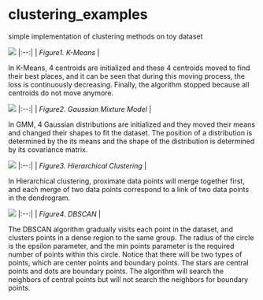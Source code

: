 # clustering_examples
simple implementation of clustering methods on toy dataset

![](https://github.com/sdyy6211/clustering_examples/blob/main/animation/kmeans.gif?raw=true)
|:--:| 
| *Figure1. K-Means* |

In K-Means, 4 centroids are initialized and these 4 centroids moved to find their best places, and it can be seen that during this moving process, the loss is continuously decreasing. Finally, the algorithm stopped because all centroids do not move anymore.

![](https://github.com/sdyy6211/clustering_examples/blob/main/animation/gmm_.gif?raw=true)
|:--:| 
| *Figure2. Gaussian Mixture Model* |

In GMM, 4 Gaussian distributions are initialized and they moved their means and changed their shapes to fit the dataset. The position of a distribution is determined by the its means and the shape of the distribution is determined by its covariance matrix.

![](https://github.com/sdyy6211/clustering_examples/blob/main/animation/hierarchical_clustering_.gif?raw=true)
|:--:| 
| *Figure3. Hierarchical Clustering* |

In Hierarchical clustering, proximate data points will merge together first, and each merge of two data points correspond to a link of two data points in the dendrogram.

![](https://github.com/sdyy6211/clustering_examples/blob/main/animation/dbscan.gif?raw=true)
|:--:| 
| *Figure4. DBSCAN* |

The DBSCAN algorithm gradually visits each point in the dataset, and clusters points in a dense region to the same group. The radius of the circle is the epsilon parameter, and the min points parameter is the required number of points within this circle. Notice that there will be two types of points, which are center points and boundary points. The stars are central points and dots are boundary points. The algorithm will search the neighbors of central points but will not search the neighbors for boundary points.
